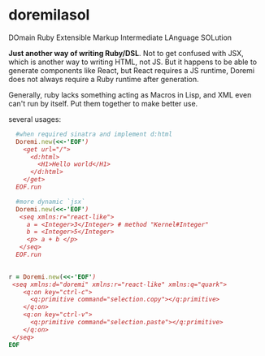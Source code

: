 # doremilasol
DOmain Ruby Extensible Markup Intermediate LAnguage SOLution

**Just another way of writing Ruby/DSL**.  Not to get confused with JSX, which is another way to writing HTML, not JS. 
But it happens to be able to generate components like React, but React requires a JS runtime, Doremi does not always require a Ruby runtime after generation.

Generally, ruby lacks something acting as Macros in Lisp, and XML even can't run by itself. Put them together to make better use.

several usages:
```ruby
  #when required sinatra and implement d:html
  Doremi.new(<<-'EOF')
    <get url="/">
      <d:html>
        <H1>Hello world</H1>
      </d:html>
    </get>
  EOF.run
```

```ruby
  #more dynamic `jsx`
  Doremi.new(<<-'EOF')
   <seq xmlns:r="react-like">
     a = <Integer>3</Integer> # method "Kernel#Integer"
     b = <Integer>5</Integer> 
     <p> a + b </p>
   </seq>
  EOF.run
   
```



```ruby
r = Doremi.new(<<-'EOF')
 <seq xmlns:d="doremi" xmlns:r="react-like" xmlns:q="quark"> 
    <q:on key="ctrl-c">
      <q:primitive command="selection.copy"></q:primitive>
    </q:on>
    <q:on key="ctrl-v">
      <q:primitive command="selection.paste"></q:primitive>
    </q:on>
 </seq>
EOF
```
